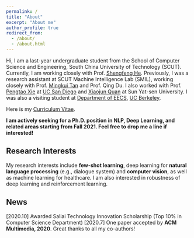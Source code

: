 ```yaml
---
permalink: /
title: "About"
excerpt: "About me"
author_profile: true
redirect_from: 
  - /about/
  - /about.html
---
```


Hi, I am a last-year undergraduate student from the School of Computer Science and Engineering, South China University of Technology (SCUT). Currently, I am working closely with Prof. [Shengfeng He](http://www.shengfenghe.com/). Previously, I was a research assistant at SCUT Machine Intelligence Lab (SMIL), working closely with Prof. [Mingkui Tan](https://tanmingkui.github.io/) and Prof. Qing Du. I also worked with Prof. [Pengtao Xie](https://sites.google.com/site/pengtaoxie2008/) at [UC San Diego](https://ucsd.edu/) and [Xiaojun Quan](https://sites.google.com/site/xiaojunquan/homepage) at Sun Yat-sen University. I was also a visiting student at [Department of EECS](https://eecs.berkeley.edu/), [UC Berkeley](https://www.berkeley.edu/).

Here is my [Curriculum Vitae](../files/Minqian_Liu_CV.pdf).

**I am actively seeking for a Ph.D. position in NLP, Deep Learning, and related areas starting from Fall 2021. Feel free to drop me a line if interested!**

## Research Interests
My research interests include **few-shot learning**, deep learning for **natural language processing** (e.g., dialogue system) and **computer vision**, as well as machine learning for healthcare. I am also interested in robustness of deep learning and reinforcement learning.

## News
\[2020.10] Awarded Saliai Technology Innovation Scholarship (Top 10% in Computer Science Department)
\[2020.7] One paper accepted by **ACM Multimedia, 2020**. Great thanks to all my co-authors!


